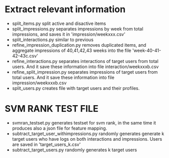 Extract relevant information
===
- split_items.py split active and disactive items
- split_impressions.py separates impressions by week from total impressions, and saves it in 'impression/weekxxx.csv'
- split_interactions.py similar to previous
- refine_impression_duplication.py removes duplicated items, and aggregate impressions of 40,41,42,43 weeks into the file 'week-40-41-42-43c.csv'
- refine_interactions.py separates interactions of target users from total users. And it save these information into file interaction/weekxxxb.csv
- refine_split_impression.py separates impressions of target users from total users. And it save these information into file impression/weekxxxb.csv
- split_users.py creates file with target users and their profiles.


SVM RANK TEST FILE
====
- svmran_testset.py generates testset for svm rank, in the same time it produces also a json file for feature mapping.
- subtract_target_user_withimpressions.py randomly generates generate k target users who have logs on both interactions and impressions. Users are saved in 'target_users_k.csv'
- subtract_target_users.py randomly generates k target users